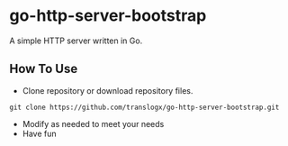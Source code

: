 # go-http-server-bootstrap
A simple HTTP server written in Go.

## How To Use
- Clone repository or download repository files.
```
git clone https://github.com/translogx/go-http-server-bootstrap.git
```
- Modify as needed to meet your needs
- Have fun
